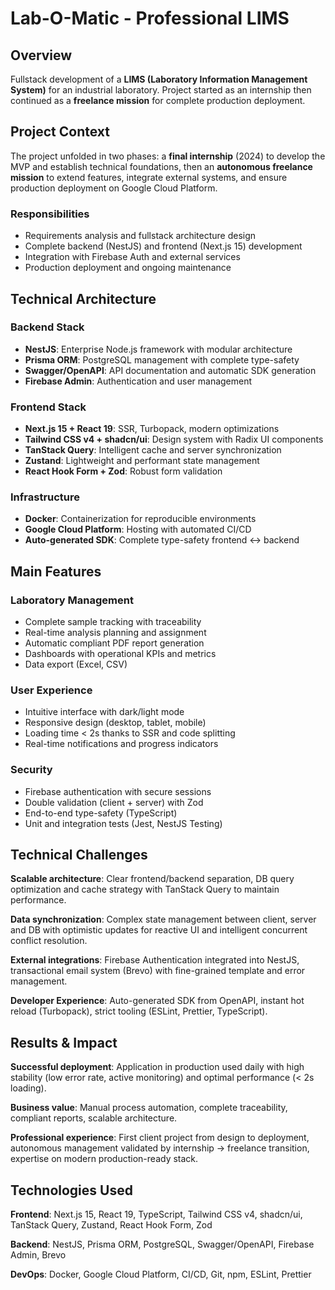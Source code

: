 # Lab-O-Matic - Professional LIMS

## Overview

Fullstack development of a **LIMS (Laboratory Information Management System)** for an industrial laboratory. Project started as an internship then continued as a **freelance mission** for complete production deployment.

## Project Context

The project unfolded in two phases: a **final internship** (2024) to develop the MVP and establish technical foundations, then an **autonomous freelance mission** to extend features, integrate external systems, and ensure production deployment on Google Cloud Platform.

### Responsibilities
- Requirements analysis and fullstack architecture design
- Complete backend (NestJS) and frontend (Next.js 15) development
- Integration with Firebase Auth and external services
- Production deployment and ongoing maintenance

## Technical Architecture

### Backend Stack
- **NestJS**: Enterprise Node.js framework with modular architecture
- **Prisma ORM**: PostgreSQL management with complete type-safety
- **Swagger/OpenAPI**: API documentation and automatic SDK generation
- **Firebase Admin**: Authentication and user management

### Frontend Stack
- **Next.js 15 + React 19**: SSR, Turbopack, modern optimizations
- **Tailwind CSS v4 + shadcn/ui**: Design system with Radix UI components
- **TanStack Query**: Intelligent cache and server synchronization
- **Zustand**: Lightweight and performant state management
- **React Hook Form + Zod**: Robust form validation

### Infrastructure
- **Docker**: Containerization for reproducible environments
- **Google Cloud Platform**: Hosting with automated CI/CD
- **Auto-generated SDK**: Complete type-safety frontend ↔ backend

## Main Features

### Laboratory Management
- Complete sample tracking with traceability
- Real-time analysis planning and assignment
- Automatic compliant PDF report generation
- Dashboards with operational KPIs and metrics
- Data export (Excel, CSV)

### User Experience
- Intuitive interface with dark/light mode
- Responsive design (desktop, tablet, mobile)
- Loading time < 2s thanks to SSR and code splitting
- Real-time notifications and progress indicators

### Security
- Firebase authentication with secure sessions
- Double validation (client + server) with Zod
- End-to-end type-safety (TypeScript)
- Unit and integration tests (Jest, NestJS Testing)

## Technical Challenges

**Scalable architecture**: Clear frontend/backend separation, DB query optimization and cache strategy with TanStack Query to maintain performance.

**Data synchronization**: Complex state management between client, server and DB with optimistic updates for reactive UI and intelligent concurrent conflict resolution.

**External integrations**: Firebase Authentication integrated into NestJS, transactional email system (Brevo) with fine-grained template and error management.

**Developer Experience**: Auto-generated SDK from OpenAPI, instant hot reload (Turbopack), strict tooling (ESLint, Prettier, TypeScript).

## Results & Impact

**Successful deployment**: Application in production used daily with high stability (low error rate, active monitoring) and optimal performance (< 2s loading).

**Business value**: Manual process automation, complete traceability, compliant reports, scalable architecture.

**Professional experience**: First client project from design to deployment, autonomous management validated by internship → freelance transition, expertise on modern production-ready stack.

## Technologies Used

**Frontend**: Next.js 15, React 19, TypeScript, Tailwind CSS v4, shadcn/ui, TanStack Query, Zustand, React Hook Form, Zod

**Backend**: NestJS, Prisma ORM, PostgreSQL, Swagger/OpenAPI, Firebase Admin, Brevo

**DevOps**: Docker, Google Cloud Platform, CI/CD, Git, npm, ESLint, Prettier
